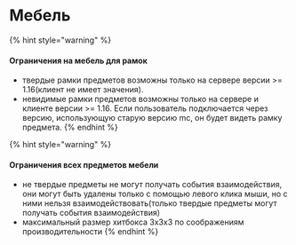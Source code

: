# Мебель

{% hint style="warning" %}
#### Ограничения на мебель для рамок

* твердые рамки предметов возможны только на сервере версии >= 1.16(клиент не имеет значения).
* невидимые рамки предметов возможны только на сервере и клиенте версии >= 1.16. Если пользователь подключается через версию, использующую старую версию mc, он будет видеть рамку предмета.
{% endhint %}

{% hint style="warning" %}
#### Ограничения всех предметов мебели

* не твердые предметы не могут получать события взаимодействия, они могут быть удалены только с помощью левого клика мыши, но с ними нельзя взаимодействовать(только твердые предметы могут получать события взаимодействия)
* максимальный размер хитбокса 3x3x3 по соображениям производительности
{% endhint %}
